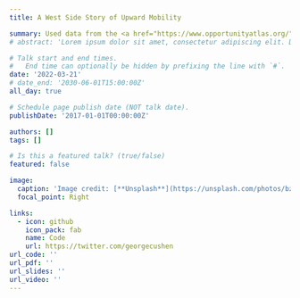 ```yaml
---
title: A West Side Story of Upward Mobility

summary: Used data from the <a href="https://www.opportunityatlas.org/" target="_blank">Opportunity Atlas</a> and <a href="https://tools.nycenet.edu/guide/2017/" target="_blank">NYC Department of Education</a> to better understand the drivers of upward mobility in my childhood neighborhood of Lincoln Square. Empirical Project for ECON 50&#58; Using Big Data to Solve Economic and Social Problems.
# abstract: 'Lorem ipsum dolor sit amet, consectetur adipiscing elit. Duis posuere tellusac convallis placerat. Proin tincidunt magna sed ex sollicitudin condimentum. Sed ac faucibus dolor, scelerisque sollicitudin nisi. Cras purus urna, suscipit quis sapien eu, pulvinar tempor diam.'

# Talk start and end times.
#   End time can optionally be hidden by prefixing the line with `#`.
date: '2022-03-21'
# date_end: '2030-06-01T15:00:00Z'
all_day: true

# Schedule page publish date (NOT talk date).
publishDate: '2017-01-01T00:00:00Z'

authors: []
tags: []

# Is this a featured talk? (true/false)
featured: false

image:
  caption: 'Image credit: [**Unsplash**](https://unsplash.com/photos/bzdhc5b3Bxs)'
  focal_point: Right

links:
  - icon: github 
    icon_pack: fab
    name: Code
    url: https://twitter.com/georgecushen
url_code: ''
url_pdf: ''
url_slides: ''
url_video: ''
---
```

